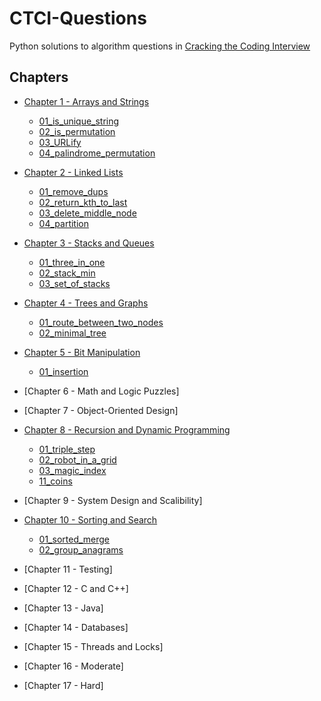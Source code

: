 # CTCI-Questions

Python solutions to algorithm questions in [Cracking the Coding Interview](https://www.amazon.co.uk/Cracking-Coding-Interview-6th-Programming/dp/0984782850/ref=sr_1_1?crid=15ZAINPTRT12O&keywords=cracking+the+coding+interview&qid=1566313120&s=gateway&sprefix=cracking+the+%2Caps%2C137&sr=8-1)

## Chapters

- [Chapter 1 - Arrays and Strings](chapter-1/)

  - [01_is_unique_string](chapter-1/Q01_is_unique_string.py)
  - [02_is_permutation](chapter-1/Q02_is_permutation.py)
  - [03_URLify](chapter-1/Q03_URLify.py)
  - [04_palindrome_permutation](chapter-1/Q04_palindrome_permutation.py)

- [Chapter 2 - Linked Lists](chapter-2/)

  - [01_remove_dups](chapter-2/Q01_remove_dups.py)
  - [02_return_kth_to_last](chapter-2/Q02_return_kth_to_last.py)
  - [03_delete_middle_node](chapter-2/Q03_delete_middle_node.py)
  - [04_partition](chapter-2/Q04_partition.py)

- [Chapter 3 - Stacks and Queues](chapter-3/)

  - [01_three_in_one](chapter-3/Q01_three_in_one.py)
  - [02_stack_min](chapter-3/Q02_stack_min.py)
  - [03_set_of_stacks](chapter-3/Q03_set_of_stacks.py)

- [Chapter 4 - Trees and Graphs](chapter-4/)

  - [01_route_between_two_nodes](chapter-4/Q01_route_between_nodes.py)
  - [02_minimal_tree](chapter-4/Q02_minimal_tree.py)

- [Chapter 5 - Bit Manipulation](chapter-5/)

  - [01_insertion](chaper_5/Q1_insertion.py)

- [Chapter 6 - Math and Logic Puzzles]

- [Chapter 7 - Object-Oriented Design]

- [Chapter 8 - Recursion and Dynamic Programming](chapter-8/)

  - [01_triple_step](chapter-8/Q01_triple_step.py)
  - [02_robot_in_a_grid](chapter-8/Q02_robot_in_a_grid.py)
  - [03_magic_index](chapter-8/Q03_magic_index.py)
  - [11_coins](chapter-8/Q11_coins.py)

- [Chapter 9 - System Design and Scalibility]

- [Chapter 10 - Sorting and Search](chapter-10/)

  - [01_sorted_merge](chapter-10/Q01_sorted_merge.py)
  - [02_group_anagrams](chapter-10/Q02_group_anagrams.py)

- [Chapter 11 - Testing]

- [Chapter 12 - C and C++]

- [Chapter 13 - Java]

- [Chapter 14 - Databases]

- [Chapter 15 - Threads and Locks]

- [Chapter 16 - Moderate]

- [Chapter 17 - Hard]
